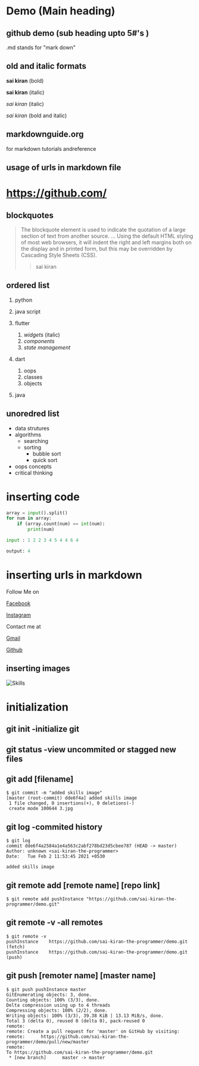 # Demo   (Main heading)
## github demo     (sub heading upto 5#'s )

.md stands for "mark down"

## old and italic formats
**sai kiran** (bold)

__sai kiran__ (italic)

_sai kiran_ (italic)

_*sai kiran*_ (bold and italic)

## markdownguide.org  
for markdown tutorials andreference

## usage of urls in markdown file
# https://github.com/

## blockquotes
> The blockquote element is used to indicate the quotation of a large section of text from another source. ... Using the default HTML styling of most web browsers, it will indent the right and left margins both on the display and in printed form, but this may be overridden by Cascading Style Sheets (CSS).
>> sai kiran

## ordered list
1. python
2. java script
3. flutter

    1. _widgets_ (italic)
    2. _components_
    3. _state management_
4. dart

    1. oops
    2. classes
    3. objects
5. java

## unoredred list

- data strutures
- algorithms
    * searching
    * sorting
        - bubble sort
        - quick sort
- oops concepts
- critical thinking

# inserting code
```python 
array = input().split()
for num in array:
    if (array.count(num) == int(num):
        print(num)
```
```python
input : 1 2 2 3 4 5 4 4 6 4 

output: 4
```

# inserting urls in markdown
Follow Me on 

[Facebook](www.facebook.com/search/20%sai20%kiran)

[Instagram](www.instagram.com)


Contact me at

[Gmail](www.gmail.com)

[Github](www.Github.com/login)

## inserting images

![Skills](https://ak.picdn.net/shutterstock/videos/3021712/thumb/3.jpg)


# initialization

## git init -initialize git

## git status -view uncommited or stagged new files

## git add [filename]

```
$ git commit -m "added skills image"
[master (root-commit) dde6f4a] added skills image
 1 file changed, 0 insertions(+), 0 deletions(-)
 create mode 100644 3.jpg

```

## git log -commited history


```
$ git log
commit dde6f4a2584a1e4a563c2abf278bd23d5cbee787 (HEAD -> master)
Author: unknown <sai-kiran-the-programmer>
Date:   Tue Feb 2 11:53:45 2021 +0530

added skills image
```
## git remote add [remote name] [repo link]

```
$ git remote add pushInstance "https://github.com/sai-kiran-the-programmer/demo.git"
```
## git remote -v -all remotes

```
$ git remote -v
pushInstance    https://github.com/sai-kiran-the-programmer/demo.git (fetch)
pushInstance    https://github.com/sai-kiran-the-programmer/demo.git (push)

```
## git push [remoter name] [master name]

```
$ git push pushInstance master
GitEnumerating objects: 3, done.
Counting objects: 100% (3/3), done.
Delta compression using up to 4 threads
Compressing objects: 100% (2/2), done.
Writing objects: 100% (3/3), 39.38 KiB | 13.13 MiB/s, done.
Total 3 (delta 0), reused 0 (delta 0), pack-reused 0
remote:
remote: Create a pull request for 'master' on GitHub by visiting:
remote:      https://github.com/sai-kiran-the-programmer/demo/pull/new/master
remote:
To https://github.com/sai-kiran-the-programmer/demo.git
 * [new branch]      master -> master

```
